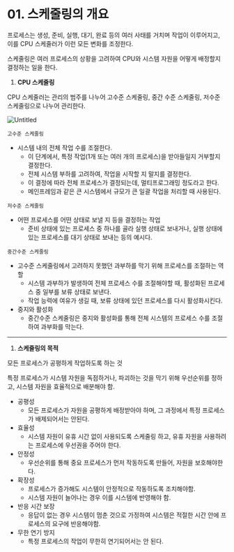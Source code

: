 # 01. 스케줄링의 개요

프로세스는 생성, 준비, 실행, 대기, 완료 등의 여러 사태를 거치며 작업이 이루어지고, 이를 CPU 스케줄러가 이런 모든 변화를 조정한다.

스케줄링은 여러 프로세스의 상황을 고려하여 CPU와 시스템 자원을 어떻게 배정할지 결정하는 일을 한다.

1. **CPU 스케줄링**

CPU 스케줄러는 관리의 범주를 나누어 고수준 스케줄링, 중간 수준 스케줄링, 저수준 스케줄링으로 나누어 관리한다.

![Untitled](C:\Users\ganjisriver\Desktop\git_file\Computer-Science\쉽게%20배우는%20운영체제\4장%20CPU%20스케줄링\assets\4-1%20CPU%20스케줄링.png)

`고수준 스케줄링`

- 시스템 내의 전체 작업 수를 조절한다.
  - 이 단계에서, 특정 작업(1개 또는 여러 개의 프로세스)을 받아들일지 거부할지 결정한다.
  - 전체 시스템 부하를 고려하여, 작업을 시작할 지 말지를 결정한다.
  - 이 결정에 따라 전체 프로세스가 결정되는데, 멀티프로그래밍 정도라고 한다.
  - 메인프레임과 같은 큰 시스템에서 규모가 큰 일괄 작업을 처리할 때 사용된다.

`저수준 스케줄링`

- 어떤 프로세스를 어떤 상태로 보낼 지 등을 결정하는 작업
  - 준비 상태에 있는 프로세스 중 하나를 골라 실행 상태로 보내거나, 실행 상태에 있는 프로세스를 대기 상태로 보내는 등의 예시다.

`중간수준 스케줄링`

- 고수준 스케줄링에서 고려하지 못했던 과부하를 막기 위해 프로세스를 조절하는 역할
  - 시스템 과부하가 발생하여 전체 프로세스 수를 조절해야할 때, 활성화된 프로세스 중 일부를 보류 상태로 보낸다.
  - 작업 능력에 여유가 생길 때, 보류 상태에 있던 프로세스를 다시 활성화시킨다.
- 중지와 활성화
  - 중간수준 스케줄링은 중지와 활성화를 통해 전체 시스템의 프로세스 수를 조절하여 과부화를 막는다.

---

1. **스케줄링의 목적**

모든 프로세스가 공평하게 작업하도록 하는 것

특정 프로세스가 시스템 자원을 독점하거나, 파괴하는 것을 막기 위해 우선순위를 정하고, 시스템 자원을 효율적으로 배분해야 함.

- 공평성
  - 모든 프로세스가 자원을 공평하게 배정받아야 하며, 그 과정에서 특정 프로세스가 배제되어서는 안된다.
- 효율성
  - 시스템 자원이 유휴 시간 없이 사용되도록 스케줄링 하고, 유휴 자원을 사용하려는 프로세스에 우선권을 주어야 한다.
- 안정성
  - 우선순위를 통해 중요 프로세스가 먼저 작동하도록 만들어, 자원을 보호해야한다.
- 확장성
  - 프로세스가 증가해도 시스템이 안정적으로 작동하도록 조치해야함.
  - 시스템 자원이 늘어나는 경우 이를 시스템에 반영해야 함.
- 반응 시간 보장
  - 응답이 없는 경우 시스템이 멈춘 것으로 가정하여 시스템은 적절한 시간 안에 프로세스의 요구에 반응해야함.
- 무한 연기 방지
  - 특정 프로세스의 작업이 무한히 연기되어서는 안 된다.
